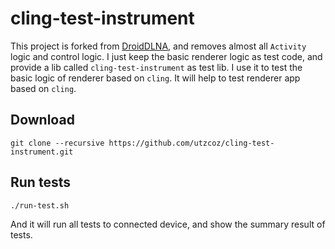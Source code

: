# cling-test-instrument

This project is forked from [DroidDLNA](https://github.com/offbye/DroidDLNA), and removes almost
all `Activity` logic and control logic. I just keep the basic renderer logic as test code, and
provide a lib called `cling-test-instrument` as test lib. I use it to test the basic logic
of renderer based on `cling`. It will help to test renderer app based on `cling`.

## Download

```shell
git clone --recursive https://github.com/utzcoz/cling-test-instrument.git
```

## Run tests

```shell
./run-test.sh
```

And it will run all tests to connected device, and show the summary result of tests.